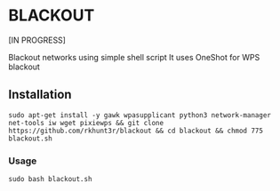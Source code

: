 # BLACKOUT

[IN PROGRESS]

Blackout networks using simple shell script
It uses OneShot for WPS blackout

## Installation

`sudo apt-get install -y gawk wpasupplicant python3 network-manager net-tools iw wget pixiewps && git clone https://github.com/rkhunt3r/blackout && cd blackout && chmod 775 blackout.sh`

### Usage
`sudo bash blackout.sh`
